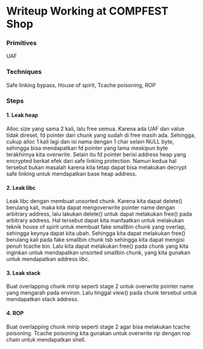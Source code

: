 # Writeup Working at COMPFEST Shop

### Primitives
UAF

### Techniques
Safe linking bypass, House of spirit, Tcache poisoning, ROP

### Steps
#### 1. Leak heap
Alloc size yang sama 2 kali, lalu free semua. Karena ada UAF dan value tidak direset, fd pointer dari chunk yang sudah di free masih ada. Sehingga, cukup alloc 1 kali lagi dan isi nama dengan 1 char selain NULL byte, sehingga bisa mendapatkan fd pointer yang lama meskipun byte terakhirnya kita overwrite. Selain itu fd pointer berisi address heap yang encrypted berkat efek dari safe linking protection. Namun kedua hal tersebut bukan masalah karena kita tetap dapat bisa melakukan decrypt safe linking untuk mendapatkan base heap address.
#### 2. Leak libc
Leak libc dengan membuat unsorted chunk. Karena kita dapat delete() berulang kali, maka kita dapat mengoverwrite pointer name dengan arbitrary address, lalu lakukan delete() untuk dapat melakukan free() pada arbitrary address. Hal tersebut dapat kita manfaatkan untuk melakukan teknik house of spirit untuk membuat fake smallbin chunk yang overlap, sehingga keynya dapat kita ubah. Sehingga kita dapat melakukan free() berulang kali pada fake smallbin chunk tsb sehingga kita dapat mengisi penuh tcache bin. Lalu kita dapat melakukan free() pada chunk yang kita inginkan untuk mendapatkan unsorted smallbin chunk, yang kita gunakan untuk mendapatkan address libc.
#### 3. Leak stack
Buat overlapping chunk mirip seperti stage 2 untuk overwrite pointer name yang mengarah pada environ. Lalu tinggal view() pada chunk tersebut untuk mendapatkan stack address.
#### 4. ROP
Buat overlapping chunk mirip seperti stage 2 agar bisa melakukan tcache poisoning. Tcache poisoning kita gunakan untuk overwrite rip dengan rop chain untuk mendapatkan shell.

